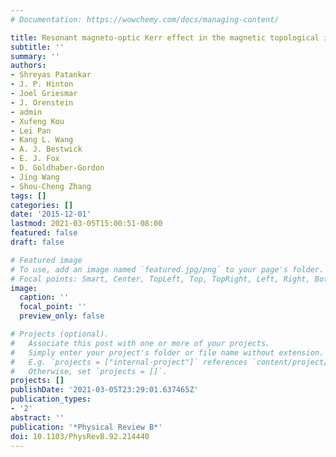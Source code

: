 ```yaml
---
# Documentation: https://wowchemy.com/docs/managing-content/

title: Resonant magneto-optic Kerr effect in the magnetic topological insulator Cr:(Sb$_x$,Bi$_{1-x}$)$_2$Te$_3$
subtitle: ''
summary: ''
authors:
- Shreyas Patankar
- J. P. Hinton
- Joel Griesmar
- J. Orenstein
- admin
- Xufeng Kou
- Lei Pan
- Kang L. Wang
- A. J. Bestwick
- E. J. Fox
- D. Goldhaber-Gordon
- Jing Wang
- Shou-Cheng Zhang
tags: []
categories: []
date: '2015-12-01'
lastmod: 2021-03-05T15:00:51-08:00
featured: false
draft: false

# Featured image
# To use, add an image named `featured.jpg/png` to your page's folder.
# Focal points: Smart, Center, TopLeft, Top, TopRight, Left, Right, BottomLeft, Bottom, BottomRight.
image:
  caption: ''
  focal_point: ''
  preview_only: false

# Projects (optional).
#   Associate this post with one or more of your projects.
#   Simply enter your project's folder or file name without extension.
#   E.g. `projects = ["internal-project"]` references `content/project/deep-learning/index.md`.
#   Otherwise, set `projects = []`.
projects: []
publishDate: '2021-03-05T23:29:01.637465Z'
publication_types:
- '2'
abstract: ''
publication: '*Physical Review B*'
doi: 10.1103/PhysRevB.92.214440
---
```

